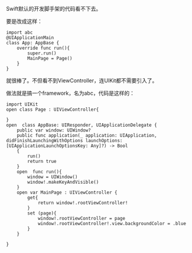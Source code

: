 Swift默认的开发脚手架的代码看不下去。

要是改成这样：

    import abc
    @UIApplicationMain
    class App: AppBase {
        override func run(){
            super.run()
            MainPage = Page()
        }
    }
    
就很棒了。不但看不到ViewController，连UIKit都不需要引入了。

做法就是搞一个framework，名为abc，代码是这样的：

    import UIKit
    open class Page : UIViewController{
        
    }
    open  class AppBase: UIResponder, UIApplicationDelegate {
        public var window: UIWindow?
        public func application(_ application: UIApplication, didFinishLaunchingWithOptions launchOptions: [UIApplicationLaunchOptionsKey: Any]?) -> Bool
        {
            run()
            return true
        }
        open  func run(){
            window = UIWindow()
            window!.makeKeyAndVisible()
        }
        open var MainPage : UIViewController {
            get{
                return window!.rootViewController!
            }
            set (page){
                window!.rootViewController = page
                window!.rootViewController!.view.backgroundColor = .blue
            }
        }
        
    }

